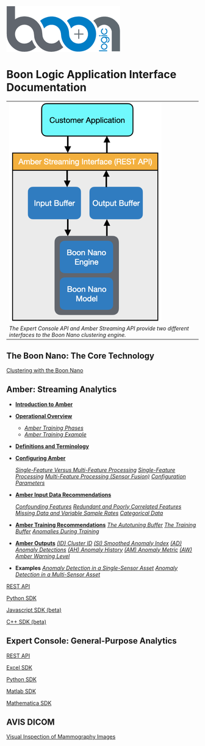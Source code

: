 ![Boon Logo](images/BoonLogic.png)
  
# Boon Logic Application Interface Documentation

<table class="table">
  <tr>
    <td><img src="images/overview.png" width="400"></td>  
  </tr>
  <tr>
    <td><em>The Expert Console API and Amber Streaming API provide two different interfaces to the Boon Nano clustering engine.</em></td>
  </tr>
</table>

## The Boon Nano: The Core Technology

[Clustering with the Boon Nano](docs/Intro_to_Clustering.md)

## Amber: Streaming Analytics
* **[Introduction to Amber](docs/AmberDocs/Overview.md#Intro)**

* **[Operational Overview](docs/AmberDocs/Overview.md/#Operation)**
    * *[Amber Training Phases](docs/AmberDocs/Overview.md/#Operation)*
    * *[Amber Training Example](docs/AmberDocs/Overview.md/#Operation_Example)*

* **[Definitions and Terminology](docs/AmberDocs/Overview.md/#Definitions)**

* **[Configuring Amber](docs/AmberDocs/Overview.md/#Configuring_Amber)**

    *[Single-Feature Versus Multi-Feature Processing](docs/AmberDocs/Overview.md/#Configuring_Amber)*
    *[Single-Feature Processing](docs/AmberDocs/Overview.md/#Single_Feature)*
    *[Multi-Feature Processing (Sensor Fusion)](docs/AmberDocs/Overview.md/#Multi_Feature)*
    *[Configuration Parameters](docs/AmberDocs/Overview.md/#Config_Params)*

* **[Amber Input Data Recommendations](docs/AmberDocs/Overview.md/#Data_Input_Recommendations)**

    *[Confounding Features](docs/AmberDocs/Overview.md/#Confounding)*
    *[Redundant and Poorly Correlated Features](docs/AmberDocs/Overview.md/#Redundant)*
    *[Missing Data and Variable Sample Rates](docs/AmberDocs/Overview.md/#Missing)*
    *[Categorical Data](docs/AmberDocs/Overview.md/#Categorical)*

* **[Amber Training Recommendations](docs/AmberDocs/Overview.md/#Training_Recommendations)**
    *[The Autotuning Buffer](docs/AmberDocs/Overview.md/#Autotuning_Buffer)*
    *[The Training Buffer](docs/AmberDocs/Overview.md/#Training_Buffer)*
    *[Anomalies During Training](docs/AmberDocs/Overview.md/#Anomalies_During_Training)*

* **[Amber Outputs](docs/AmberDocs/Overview.md#Amber_Outputs)**
    *[(ID) Cluster ID](docs/AmberDocs/Overview.md#ID)*
    *[(SI) Smoothed Anomaly Index](docs/AmberDocs/Overview.md#SI)*
    *[(AD) Anomaly Detections](docs/AmberDocs/Overview.md#AD)*
    *[(AH) Anomaly History](docs/AmberDocs/Overview.md#AH)*
    *[(AM) Anomaly Metric](docs/AmberDocs/Overview.md#AM)*
    *[(AW) Amber Warning Level](docs/AmberDocs/Overview.md#AW)*

* **Examples**
    *[Anomaly Detection in a Single-Sensor Asset](Single_Sensor_Example/TimeSeries.md)*
    *[Anomaly Detection in a Multi-Sensor Asset](SensorFusionExample/SensorFusionExample.md)*

[REST API](docs/Amber_REST.md)

[Python SDK](https://boonlogic.github.io/amber-python-sdk)

[Javascript SDK (beta)](https://boonlogic.github.io/amber-javascript-sdk)

[C++ SDK (beta)](https://boonlogic.github.io/amber-cpp-sdk)

## Expert Console: General-Purpose Analytics

[REST API](static/index.html)

[Excel SDK](https://boonlogic.github.io/expert-excel-sdk)

[Python SDK](https://boonlogic.github.io/expert-python-sdk)

[Matlab SDK](https://boonlogic.github.io/expert-matlab-sdk)

[Mathematica SDK](https://boonlogic.github.io/expert-mathematica-sdk)

## AVIS DICOM

[Visual Inspection of Mammography Images](https://boonlogic.github.io/AVIS-DICOM/)
